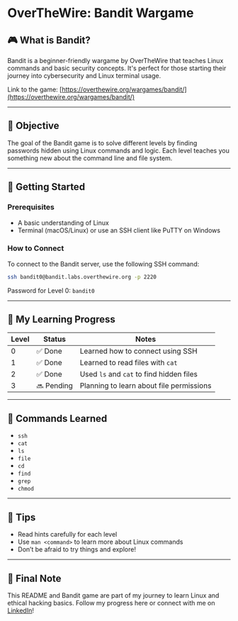
# OverTheWire: Bandit Wargame

## 🎮 What is Bandit?

Bandit is a beginner-friendly wargame by OverTheWire that teaches Linux commands and basic security concepts. It's perfect for those starting their journey into cybersecurity and Linux terminal usage.

Link to the game: [https://overthewire.org/wargames/bandit/](https://overthewire.org/wargames/bandit/)

---

## 🧠 Objective

The goal of the Bandit game is to solve different levels by finding passwords hidden using Linux commands and logic. Each level teaches you something new about the command line and file system.

---

## 🚀 Getting Started

### Prerequisites
- A basic understanding of Linux
- Terminal (macOS/Linux) or use an SSH client like PuTTY on Windows

### How to Connect

To connect to the Bandit server, use the following SSH command:

```bash
ssh bandit0@bandit.labs.overthewire.org -p 2220
```

Password for Level 0: `bandit0`

---

## 📘 My Learning Progress

| Level | Status  | Notes |
|-------|---------|-------|
| 0     | ✅ Done  | Learned how to connect using SSH |
| 1     | ✅ Done  | Learned to read files with `cat` |
| 2     | ✅ Done  | Used `ls` and `cat` to find hidden files |
| 3     | 🔜 Pending | Planning to learn about file permissions |

---

## 🔧 Commands Learned

- `ssh`
- `cat`
- `ls`
- `file`
- `cd`
- `find`
- `grep`
- `chmod`

---

## 📌 Tips

- Read hints carefully for each level
- Use `man <command>` to learn more about Linux commands
- Don’t be afraid to try things and explore!

---

## 📢 Final Note

This README and Bandit game are part of my journey to learn Linux and ethical hacking basics. Follow my progress here or connect with me on [LinkedIn](https://www.linkedin.com/in/nischal-chudal-a06a63286/)!
